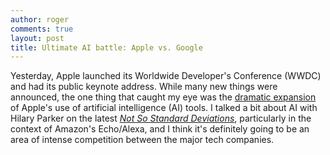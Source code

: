 ```yaml
---
author: roger
comments: true
layout: post
title: Ultimate AI battle: Apple vs. Google
---
```


Yesterday, Apple launched its Worldwide Developer's Conference (WWDC) and had its public keynote address. While many new things were announced, the one thing that caught my eye was the [dramatic expansion](https://www.theinformation.com/apples-machines-can-learn-too?token=XJkQCo16vBfc_Eo4cZ0swg) of Apple's use of artificial intelligence (AI) tools. I talked a bit about AI with Hilary Parker on the latest [*Not So Standard Deviations*](https://soundcloud.com/nssd-podcast/episode-17-diurnal-high-variance), particularly in the context of Amazon's Echo/Alexa, and I think it's definitely going to be an area of intense competition between the major tech companies.

